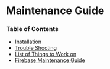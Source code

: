 # Maintenance Guide

### Table of Contents

  * [Installation](../Installation/Install-main.md)
  * [Trouble Shooting](TroubleShooting.md)
  * [List of Things to Work on](ThingsToDo.md)
  * [Firebase Maintenance Guide](FirebaseGuide.md) 

